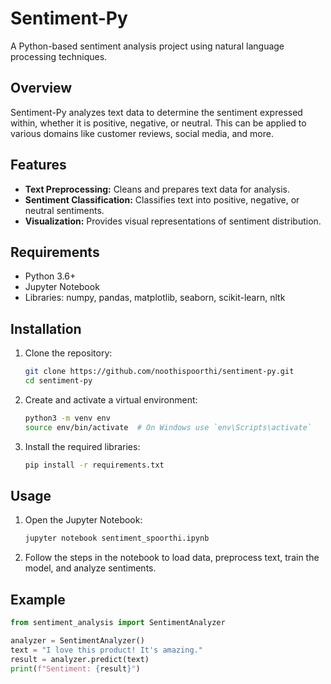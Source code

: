 # Sentiment-Py

A Python-based sentiment analysis project using natural language processing techniques.

## Overview

Sentiment-Py analyzes text data to determine the sentiment expressed within, whether it is positive, negative, or neutral. This can be applied to various domains like customer reviews, social media, and more.

## Features

- **Text Preprocessing:** Cleans and prepares text data for analysis.
- **Sentiment Classification:** Classifies text into positive, negative, or neutral sentiments.
- **Visualization:** Provides visual representations of sentiment distribution.

## Requirements

- Python 3.6+
- Jupyter Notebook
- Libraries: numpy, pandas, matplotlib, seaborn, scikit-learn, nltk

## Installation

1. Clone the repository:
    ```sh
    git clone https://github.com/noothispoorthi/sentiment-py.git
    cd sentiment-py
    ```

2. Create and activate a virtual environment:
    ```sh
    python3 -m venv env
    source env/bin/activate  # On Windows use `env\Scripts\activate`
    ```

3. Install the required libraries:
    ```sh
    pip install -r requirements.txt
    ```

## Usage

1. Open the Jupyter Notebook:
    ```sh
    jupyter notebook sentiment_spoorthi.ipynb
    ```

2. Follow the steps in the notebook to load data, preprocess text, train the model, and analyze sentiments.

## Example

```python
from sentiment_analysis import SentimentAnalyzer

analyzer = SentimentAnalyzer()
text = "I love this product! It's amazing."
result = analyzer.predict(text)
print(f"Sentiment: {result}")
